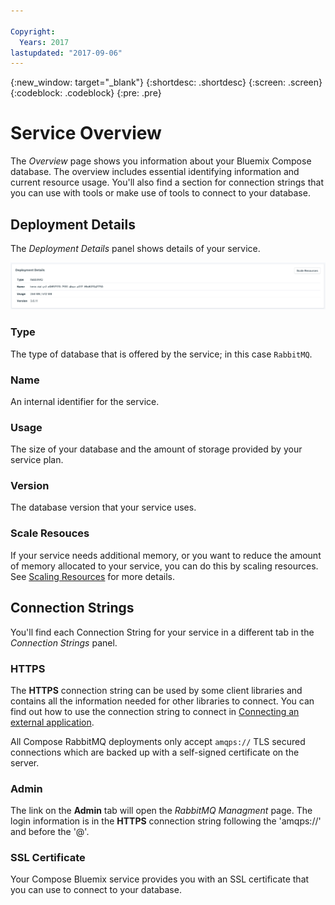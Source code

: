 ```yaml
---

Copyright:
  Years: 2017
lastupdated: "2017-09-06"
---
```


{:new_window: target="_blank"}
{:shortdesc: .shortdesc}
{:screen: .screen}
{:codeblock: .codeblock}
{:pre: .pre}

# Service Overview

The _Overview_ page shows you information about your Bluemix Compose database. The overview includes essential identifying information and current resource usage. You'll also find a section for connection strings that you can use with tools or make use of tools to connect to your database.

## Deployment Details

The _Deployment Details_ panel shows details of your service.

![Deployment Details](./images/deployment-details.png "A view of the Deployment Details panel")

### Type

The type of database that is offered by the service; in this case `RabbitMQ`.

### Name

An internal identifier for the service.

### Usage

The size of your database and the amount of storage provided by your service plan.

### Version

The database version that your service uses.

### Scale Resouces

If your service needs additional memory, or you want to reduce the amount of memory allocated to your service, you can do this by scaling resources. See [Scaling Resources](./dashboard-scaling-resources.html) for more details.


## Connection Strings

You'll find each Connection String for your service in a different tab in the _Connection Strings_ panel.

### HTTPS

The **HTTPS** connection string can be used by some client libraries and contains all the information needed for other libraries to connect. You can find out how to use the connection string to connect in [Connecting an external application](./connecting-external.html).

All Compose RabbitMQ deployments only accept `amqps://` TLS secured connections which are backed up with a self-signed certificate on the server.

### Admin

The link on the **Admin** tab will open the _RabbitMQ Managment_ page. The login information is in the **HTTPS** connection string following the 'amqps://' and before the '@'.

### SSL Certificate

Your Compose Bluemix service provides you with an SSL certificate that you can use to connect to your database.

